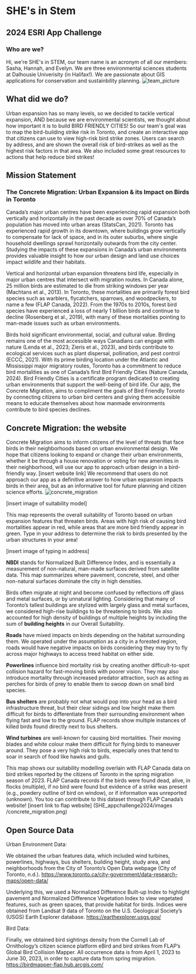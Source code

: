 # SHE's in Stem
## 2024 ESRI App Challenge  
### Who are we?
Hi, we're SHE's in STEM, our team name is an acronym of all our members: Sasha, Hannah, and Evelyn. We are three environmental sciences students at Dalhousie Univerisity (in Halifax!). We are passionate about GIS applications for conservation and sustainbility planning.
![team_picture](https://github.com/evrusnak/SHE_appchallenge2024/assets/163580907/ed759dc4-018c-46f9-8fd7-4b96c3244326)

## What did we do?
Urban expansion has so many levels, so we decided to tackle vertical expansion, AND because we are environmental scientists, we thought about how important it is to build BIRD FRIENDLY CITIES! So our team's goal was to map the bird-building strike risk in Toronto, and create an interactive app that citizens can use to view high-risk bird strike zones. Users can search by address, and are shown the overall risk of bird-strikes as well as the highest risk factors in that area. We also included some great resources to actions that help reduce bird strikes!
## Mission Statement
### The Concrete Migration: Urban Expansion & its Impact on Birds in Toronto 
Canada’s major urban centres have been experiencing rapid expansion both vertically and horizontally in the past decade as over 70% of Canada’s population has moved into urban areas (StatsCan, 2021). Toronto has experienced rapid growth in its downtown, where buildings grow vertically to compensate for lack of space, and in its outer suburbs, where single household dwellings sprawl horizontally outwards from the city center. Studying the impacts of these expansions in Canada’s urban environments provides valuable insight to how our urban design and land use choices impact wildlife and their habitats. 

Vertical and horizontal urban expansion threatens bird life, especially in major urban centres that intersect with migration routes. In Canada alone, 25 million birds are estimated to die from striking windows per year (Machtans et al., 2013). In Toronto, these mortalities are primarily forest bird species such as warblers, flycatchers, sparrows, and woodpeckers, to name a few (FLAP Canada, 2022). From the 1970s to 2010s, forest bird species have experienced a loss of nearly 1 billion birds and continue to decline (Rosenberg et al., 2019), with many of these mortalities pointing to man-made issues such as urban environments.  

Birds hold significant environmental, social, and cultural value. Birding remains one of the most accessible ways Canadians can engage with nature (Lenda et al., 2023; Zieris et al., 2023), and birds contribute to ecological services such as plant dispersal, pollination, and pest control (ECCC, 2021). With its prime birding location under the Atlantic and Mississippi major migratory routes, Toronto has a commitment to reduce bird mortalities as one of Canada’s first Bird Friendly Cities (Nature Canada, 2024). Bird Friendly Cities is a certificate program dedicated to creating urban environments that support the well-being of bird life. Our app, the Concrete Migration, aims to compliment the goals of Bird Friendly Toronto by connecting citizens to urban bird centers and giving them accessible means to educate themselves about how manmade environments contribute to bird species declines. 

## Concrete Migration: the website
Concrete Migration aims to inform citizens of the level of threats that face birds in their neighborhoods based on urban environmental design. We hope that citizens looking to expand or change their urban environments, whether it be through a house renovation or voting for new amenities in their neighborhood, will use our app to approach urban design in a bird-friendly way.   [insert website link]
We recommend that users do not approach our app as a definitive answer to how urban expansion impacts birds in their area, but as an informative tool for future planning and citizen science efforts. 
![concrete_migration](https://github.com/evrusnak/SHE_appchallenge2024/assets/163580907/a477b018-bb61-4978-afe5-06236e511d96)


[insert image of suitability model]

This map represents the overall suitability of Toronto based on urban expansion features that threaten birds. Areas with high risk of causing bird mortalities appear in red, while areas that are more bird friendly appear in green. Type in your address to determine the risk to birds presented by the urban structures in your area! 

[insert image of typing in address]

**NBDI** stands for Normalized Built Difference Index, and is essentially a measurement of non-natural, man-made surfaces derived from satellite data. This map summarizes where pavement, concrete, steel, and other non-natural surfaces dominate the city in high densities. 

Birds often migrate at night and become confused by reflections off glass and metal surfaces, or by unnatural lighting. Considering that many of Toronto’s tallest buildings are stylized with largely glass and metal surfaces, we considered high-rise buildings to be threatening to birds. We also accounted for high density of buildings of multiple heights by including the sum of **building heights** in our Overall Suitability. 

**Roads** have mixed impacts on birds depending on the habitat surrounding them. We operated under the assumption as a city in a forested region, roads would have negative impacts on birds considering they may try to fly across major highways to access treed habitat on either side. 

**Powerlines** influence bird mortality risk by creating another difficult-to-spot collision hazard for fast-moving birds with poorer vision. They may also introduce mortality through increased predator attraction, such as acting as perches for birds of prey to enable them to swoop down on small bird species. 

**Bus shelters** are probably not what would pop into your head as a bird infrastructure threat, but their clear sidings and low height make them difficult for birds to differentiate from their surrounding environment when flying fast and low to the ground. FLAP records show multiple instances of killed birds found directly next to bus shelters. 

**Wind turbines** are well-known for causing bird mortalities. Their moving blades and white colour make them difficult for flying birds to maneuver around. They pose a very high risk to birds, especially ones that tend to soar in search of food like hawks and gulls. 

This map shows our suitability modelling overlain with FLAP Canada data on bird strikes reported by the citizens of Toronto in the spring migration season of 2023. FLAP Canada records if the birds were found dead, alive, in flocks (multiple), if no bird were found but evidence of a strike was present (e.g., powdery outline of bird on window), or if information was unreported (unknown). You too can contribute to this dataset through FLAP Canada’s website! 
[insert link to flap website] (SHE_appchallenge2024/images
/concrete_migration.png) 

## Open Source Data
Urban Environment Data: 

We obtained the urban features data, which included wind turbines, powerlines, highways, bus shelters, building height, study area, and neighborhoods from the City of Toronto’s Open Data webpage (City of Toronto, n.d.). 
https://www.toronto.ca/city-government/data-research-maps/open-data/

Underlying this, we used a Normalized Difference Built-up Index to highlight pavement and Normalized Difference Vegetation Index to view vegetated features, such as green spaces, that provide habitat for birds. Indices were obtained from Landsat 9 data of Toronto on the U.S. Geological Society’s (USGS) Earth Explorer database. 
https://earthexplorer.usgs.gov/ 

Bird Data: 

Finally, we obtained bird sightings density from the Cornell Lab of Ornithology’s citizen science platform eBird and bird strikes from FLAP’s Global Bird Collision Mapper. All occurrence data is from April 1, 2023 to June 30, 2023, in order to capture data from spring migration.
https://birdmapper-flap.hub.arcgis.com/


